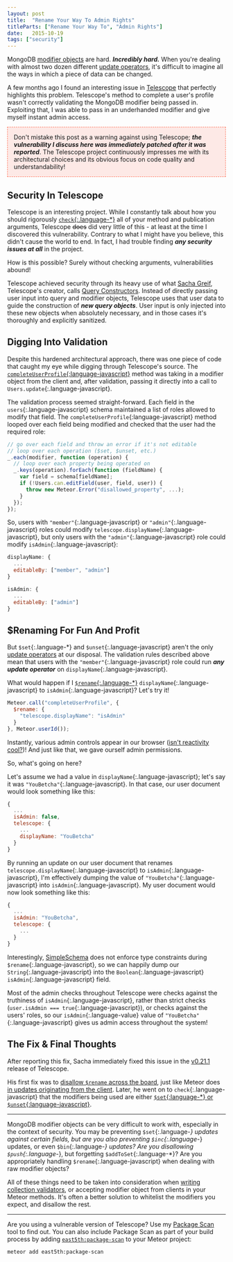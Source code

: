 ```yaml
---
layout: post
title:  "Rename Your Way To Admin Rights"
titleParts: ["Rename Your Way To", "Admin Rights"]
date:   2015-10-19
tags: ["security"]
---
```


MongoDB [modifier objects](http://docs.meteor.com/#/full/modifiers) are hard. ___Incredibly hard.___ When you're dealing with almost two dozen different [update operators](https://docs.mongodb.org/manual/reference/operator/update/), it's difficult to imagine all the ways in which a piece of data can be changed.

A few months ago I found an interesting issue in [Telescope](http://www.telescopeapp.org/) that perfectly highlights this problem. Telescope's method to complete a user's profile wasn't correctly validating the MongoDB modifier being passed in. Exploiting that, I was able to pass in an underhanded modifier and give myself instant admin access.

<p style="border: 1px dashed tomato; padding: 1em; background-color: rgba(255, 99, 71, 0.125);">Don't mistake this post as a warning against using Telescope; <b><i>the vulnerability I discuss here was immediately patched after it was reported</i></b>. The Telescope project continuously impresses me with its architectural choices and its obvious focus on code quality and understandability!</p>

## Security In Telescope

Telescope is an interesting project. While I constantly talk about how you should rigorously [`check`{:.language-*}](http://docs.meteor.com/#/full/check_package) all of your method and publication arguments, Telescope <strike>does</strike> did very little of this - at least at the time I discovered this vulnerability. Contrary to what I might have you believe, this didn't cause the world to end. In fact, I had trouble finding ___any security issues at all___ in the project.

How is this possible? Surely without checking arguments, vulnerabilities abound!

Telescope achieved security through its heavy use of what [Sacha Greif](http://sachagreif.com/), Telescope's creator, calls [Query Constructors](https://www.discovermeteor.com/blog/query-constructors/). Instead of directly passing user input into query and modifier objects, Telescope uses that user data to guide the construction of ___new query objects___. User input is only injected into these new objects when absolutely necessary, and in those cases it's thoroughly and explicitly sanitized.

## Digging Into Validation

Despite this hardened architectural approach, there was one piece of code that caught my eye while digging through Telescope's source. The [`completeUserProfile`{:language-javascript}](https://github.com/TelescopeJS/Telescope/blob/af655c95711840df61f3c9df3020259f2098be77/packages/telescope-users/lib/methods.js#L12-L53) method was taking in a modifier object from the client and, after validation, passing it directly into a call to `Users.update`{:.language-javascript}.

The validation process seemed straight-forward. Each field in the `users`{:.language-javascript} schema maintained a list of roles allowed to modify that field. The `completeUserProfile`{:language-javascript} method looped over each field being modified and checked that the user had the required role:

~~~javascript
// go over each field and throw an error if it's not editable
// loop over each operation ($set, $unset, etc.)
_.each(modifier, function (operation) {
  // loop over each property being operated on
  _.keys(operation).forEach(function (fieldName) {
    var field = schema[fieldName];
    if (!Users.can.editField(user, field, user)) {
      throw new Meteor.Error("disallowed_property", ...);
    }
  });
});
~~~

So, users with `"member"`{:.language-javascript} or `"admin"`{:.language-javascript} roles could modify `telescope.displayName`{:.language-javascript}, but only users with the `"admin"`{:.language-javascript} role could modify `isAdmin`{:.language-javascript}:

~~~ javascript
displayName: {
  ...
  editableBy: ["member", "admin"]
}
~~~

~~~ javascript
isAdmin: {
  ...
  editableBy: ["admin"]
}
~~~

## $Renaming For Fun And Profit

But `$set`{:.language-*} and `$unset`{:.language-javascript} aren't the only [update operators](https://docs.mongodb.org/manual/reference/operator/update/) at our disposal. The validation rules described above mean that users with the `"member"`{:.language-javascript} role could run ___any update operator___ on `displayName`{:.language-javascript}.

What would happen if I [`$rename`{:.language-*}](https://docs.mongodb.org/manual/reference/operator/update/rename/) `displayName`{:.language-javascript} to `isAdmin`{:.language-javascript}? Let's try it!

~~~ javascript
Meteor.call("completeUserProfile", {
  $rename: {
    "telescope.displayName": "isAdmin"
  }
}, Meteor.userId());
~~~

Instantly, various admin controls appear in our browser ([isn't reactivity cool?](http://blog.east5th.co/2014/12/02/meteor-first-impressions/))! And just like that, we gave ourself admin permissions.

So, what's going on here?

Let's assume we had a value in `displayName`{:.language-javascript}; let's say it was `"YouBetcha"`{:.language-javascript}. In that case, our user document would look something like this:

~~~ javascript
{
  ...
  isAdmin: false,
  telescope: {
    ...
    displayName: "YouBetcha"
  }
}
~~~

By running an update on our user document that renames `telescope.displayName`{:.language-javascript} to `isAdmin`{:.language-javascript}, I'm effectively dumping the value of `"YouBetcha"`{:.language-javascript} into `isAdmin`{:.language-javascript}. My user document would now look something like this:

~~~ javascript
{
  ...
  isAdmin: "YouBetcha",
  telescope: {
    ...
  }
}
~~~

Interestingly, [SimpleSchema](https://github.com/aldeed/meteor-simple-schema) does not enforce type constraints during `$rename`{:.language-javascript}, so we can happily dump our `String`{:.language-javascript} into the `Boolean`{:.language-javascript} `isAdmin`{:.language-javascript} field.

Most of the admin checks throughout Telescope were checks against the truthiness of `isAdmin`{:.language-javascript}, rather than strict checks (`user.isAdmin === true`{:.language-javascript}), or checks against the users' roles, so our `isAdmin`{:.language-value} value of `"YouBetcha"`{:.language-javascript} gives us admin access throughout the system!

## The Fix & Final Thoughts

After reporting this fix, Sacha immediately fixed this issue in the [v0.21.1](https://github.com/TelescopeJS/Telescope/blob/master/History.md#v0211-slugscope) release of Telescope.

His first fix was to [disallow `$rename` across the board](https://github.com/TelescopeJS/Telescope/commit/7e518007f1bf8b09f88977554abe11f489a2caf1), just like Meteor does [in updates originating from the client](http://blog.east5th.co/2015/07/14/why-is-rename-disallowed/). Later, he went on to `check`{:.language-javascript} that the modifiers being used are either [`$set`{:language-*} or `$unset`{:language-javascript}](https://github.com/TelescopeJS/Telescope/blob/v0.22.1/packages/telescope-users/lib/methods.js#L14).

<hr/>

MongoDB modifier objects can be very difficult to work with, especially in the context of security. You may be preventing `$set`{:.language-*} updates against certain fields, but are you also preventing `$inc`{:.language-*} updates, or even `$bin`{:.language-*} updates? Are you disallowing `$push`{:.language-*}, but forgetting `$addToSet`{:.language-*}? Are you appropriately handling `$rename`{:.language-javascript} when dealing with raw modifier objects?

All of these things need to be taken into consideration when [writing collection validators](http://blog.east5th.co/2015/06/15/allow-and-deny-challenge-check-yourself/), or accepting modifier object from clients in your Meteor methods. It's often a better solution to whitelist the modifiers you expect, and disallow the rest.

<hr/>

Are you using a vulnerable version of Telescope? Use my [Package Scan](http://scan.east5th.co/) tool to find out. You can also include Package Scan as part of your build process by adding [`east5th:package-scan`](https://github.com/East5th/package-scan) to your Meteor project:

~~~ bash
meteor add east5th:package-scan
~~~
